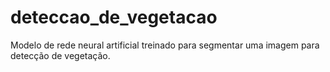 # deteccao_de_vegetacao
Modelo de rede neural artificial  treinado para segmentar uma imagem para detecção de vegetação.
